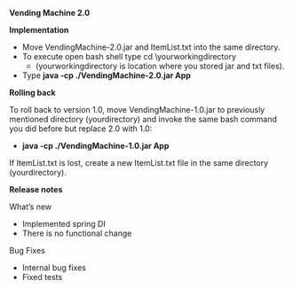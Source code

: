 **Vending Machine 2.0**

**Implementation**

   * Move VendingMachine-2.0.jar and ItemList.txt into the same directory.
   * To execute open bash shell type cd \yourworkingdirectory  
     *  (yourworkingdirectory is location where you stored jar and txt files).
   * Type **java -cp ./VendingMachine-2.0.jar App**

**Rolling back**

To roll back to version 1.0, move VendingMachine-1.0.jar to previously mentioned directory (yourdirectory) and invoke the same bash command you did before but replace 2.0 with 1.0:  
   *  **java -cp ./VendingMachine-1.0.jar App**
  
If ItemList.txt is lost, create a new ItemList.txt file in the same directory (yourdirectory).

**Release notes**

What’s new

   *	Implemented spring DI  
   *	There is no functional change
    
Bug Fixes

   *	Internal bug fixes  
   *	Fixed tests


